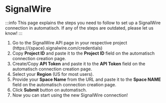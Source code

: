 # SignalWire

:::info
This page explains the steps you need to follow to set up a SignalWire connection in automatisch. If any of the steps are outdated, please let us know!
:::

1. Go to the SignalWire API page in your respective project (https://{space}.signalwire.com/credentials)
2. Copy **Project ID** and paste it to the **Project ID** field on the
   automatisch connection creation page.
3. Create/Copy **API Token** and paste it to the **API Token** field on the
   automatisch connection creation page.
4. Select your **Region** (US for most users).
5. Provide your **Space Name** from the URL and paste it to the **Space NAME** field on the
   automatisch connection creation page.
6. Click **Submit** button on automatisch.
7. Now you can start using the new SignalWire connection!
